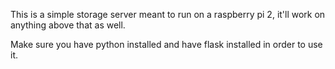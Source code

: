 This is a simple storage server meant to run on a raspberry pi 2, it'll work on anything above that as well.

Make sure you have python installed and have flask installed in order to use it.
